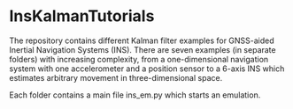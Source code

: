 # InsKalmanTutorials

The repository contains different Kalman filter examples for GNSS-aided Inertial Navigation Systems (INS).
There are seven examples (in separate folders) with increasing complexity, from a one-dimensional navigation system with one accelerometer and a position sensor to a 6-axis INS which estimates arbitrary movement in three-dimensional space.

Each folder contains a main file ins_em.py which starts an emulation.
